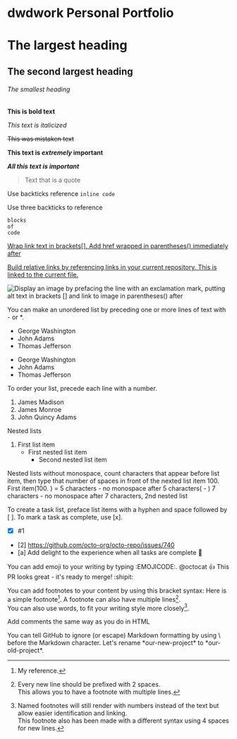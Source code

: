 # dwdwork Personal Portfolio
# The largest heading
## The second largest heading
###### The smallest heading

**This is bold text**

*This text is italicized*

~~This was mistaken text~~

**This text is _extremely_ important**

***All this text is important***

> Text that is a quote

Use backticks reference `inline code`

Use three backticks to reference
```
blocks
of 
code
```

[Wrap link text in brackets[]. Add href wrapped in parentheses() immediately after](https://docs.github.com/en/get-started/writing-on-github/getting-started-with-writing-and-formatting-on-github/basic-writing-and-formatting-syntax)

[Build relative links by referencing links in your current repository. This is linked to the current file.](./helpful_tips.readme.md)

![Display an image by prefacing the line with an exclamation mark, putting alt text in brackets [] and link to image in parentheses() after](https://myoctocat.com/assets/images/base-octocat.svg)

You can make an unordered list by preceding one or more lines of text with - or *.
- George Washington
- John Adams
- Thomas Jefferson
* George Washington
* John Adams
* Thomas Jefferson

To order your list, precede each line with a number.
1. James Madison
2. James Monroe
3. John Quincy Adams

Nested lists
1. First list item
   - First nested list item
     - Second nested list item

Nested lists without monospace, count characters that appear before list item, then type that number of spaces in front of the nexted list item
100. First item(100. ) = 5 characters
     - no monospace after 5 characters(     - ) 7 characters
       - no monospace after 7 characters, 2nd nested list

To create a task list, preface list items with a hyphen and space followed by [ ]. To mark a task as complete, use [x].
- [x] #1
- [2] https://github.com/octo-org/octo-repo/issues/740
- [a] Add delight to the experience when all tasks are complete :tada:

You can add emoji to your writing by typing :EMOJICODE:.
@octocat :+1: This PR looks great - it's ready to merge! :shipit:

You can add footnotes to your content by using this bracket syntax:
Here is a simple footnote[^1].
A footnote can also have multiple lines[^2].  
You can also use words, to fit your writing style more closely[^note].
[^1]: My reference.
[^2]: Every new line should be prefixed with 2 spaces.  
  This allows you to have a footnote with multiple lines.
[^note]:
    Named footnotes will still render with numbers instead of the text but allow easier identification and linking.  
    This footnote also has been made with a different syntax using 4 spaces for new lines.

Add comments the same way as you do in HTML
<!-- Commented Text -->

You can tell GitHub to ignore (or escape) Markdown formatting by using \ before the Markdown character.
Let's rename \*our-new-project\* to \*our-old-project\*.